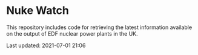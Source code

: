 # Nuke Watch

This repository includes code for retrieving the latest information available on the output of EDF nuclear power plants in the UK.

Last updated: 2021-07-01 21:06